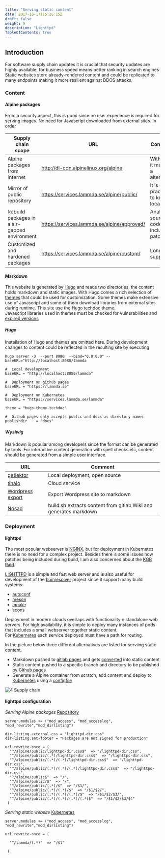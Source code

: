 ```yaml
---
title: "Serving static content"
date: 2017-10-17T15:26:15Z
draft: false
weight: 9 
description: "Lighttpd"
TableOfContents: true
---
```


## Introduction



For software supply chain updates it is crucial that security updates are highly available, for business speed means better ranking in search engines
Static websites store already-rendered content and could be replicated to many endpoints making it more resilient against DDOS attacks. 

### Content
#### Alpine packages

From a security aspect, this is good since no user experience is required for serving images. No need for Javascript downloaded from external sites. 
In order 

| Supply chain scope | URL | Comment | 
|--------------------|-----|---------|
| Alpine packages from Internet | http://dl-cdn.alpinelinux.org/alpine | With [SLSA](https://slsa.dev/)  it may be a alternative |
| Mirror of public repository | https://services.lammda.se/alpine/public/  | It is good practice to keep a local copy   | 
| Rebuild packages in a air-gapped environment | https://services.lammda.se/alpine/approved/  | Analyze source code , including patches | 
| Customized and hardened packages   | https://services.lammda.se/alpine/custom/  | Long time support  | 


#### Markdown
This website is generated by [Hugo](https://gohugo.io/) and reads two directories, the content holds markdown and static images. 
With Hugo comes a rich selection of [themes](https://themes.gohugo.io/) that could be used for customization. 
Some themes make extensive use of Javascript and some of them download libraries from external sites during runtime.
This site use the [Hugo techdoc theme](https://themes.gohugo.io/themes/hugo-theme-techdoc/).  
Javascript libraries used in themes must be checked for vulnerabilities and [expired versions]( https://retirejs.github.io/retire.js/)

##### Hugo
Installation of Hugo and themes are omitted here. During development changes to content could be reflected in the resulting site by executing 

```code
hugo server -D  --port 8080  --bind="0.0.0.0" --baseURL="http://localhost:8080/lammda
```

```code
#  Local development 
baseURL = "http://localhost:8080/lammda"

#  Deployment on github pages 
baseURL = "https://lammda.se"

#  Deployment on Kubernetes 
baseURL = "https://services.lammda.se/lammda"

theme = "hugo-theme-techdoc"

#  Github pages only accepts public and docs as directory names  
publishdir    = "docs"
```
##### Wysiwig 
Markdown is popular among developers since the format can be generated by tools. 
For interactive content generation with spell checks etc, content should be generated from a simple user interface. 


| URL | Comment |
|-----|---------|
|[getlektor](https://getlektor.com) | Local deployment, open source| 
|[tinaio](https://tina.io) | Cloud service | 
|[Wordpress export](https://github.com/lonekorean/wordpress-export-to-markdown) | Export Wordpress site to markdown | 
|[Nosad](https://gitlab.com/open-data-knowledge-sharing/open-data-knowledge-sharing.gitlab.io) | build.sh extracts content from gitlab Wiki and generates markdown | 



### Deployment 
#### lighttpd 

The most popular webserver is [NGINX](https://www.nginx.com), but for deployment in Kubernetes there is no need for a complex project. Besides there is some issues how patches being included during build,
I am also concerned about the [KGB Raid](https://www.zdnet.com/article/russian-police-raid-nginx-moscow-office/).


[LIGHTTPD](https://www.lighttpd.net) is a simple and fast web server and is also useful for development of the [bomresolver](https://bomresolver.io) project since it support many build systems: 
* [autoconf](https://www.gnu.org/software/autoconf/)
* [meson](https://mesonbuild.com/)
* [cmake](https://cmake.org/)
* [scons](https://scons.org/) 



Deployment in modern clouds overlaps with functionality n standalone web servers. 
For high availability, it is simple to deploy many instances of pods that includes a small webserver together static content.  
For [Kubernetes](https://kubernetes.io/) each service deployed must have a path for routing. 

In the picture below three different alternatives are listed for serviing static content. 

* Markdown pushed to [gitlab pages](https://docs.gitlab.com/ee/user/project/pages/) and gets [converted](gitlab-ci.txt) into static content
* Static content pushed to a specific branch and directory to be published by [Github pages](https://pages.github.com/)
* Generate a Alpine container from scratch, add content and deploy to [Kubernetes](https://services.lammda.se/lammda/) using a [configfile](config.txt)


![4 Supply chain](/images/example.png )

#### lighttpd configuration

*Serving Alpine packages*
[Repository](https://services.lammda.se/alpine/public/)

```code
server.modules += ("mod_access", "mod_accesslog", "mod_rewrite","mod_dirlisting")

dir-listing.external-css = "lighttpd-dir.css"
dir-listing.set-footer = "Packages are not signed for production"

url.rewrite-once = ( 
  "^/alpine/public/lighttpd-dir.css$"  => "/lighttpd-dir.css",
  "^/alpine/public/(.*)/lighttpd-dir.css$"  => "/lighttpd-dir.css",
  "^/alpine/public/(.*)/(.*)/lighttpd-dir.css$"  => "/lighttpd-dir.css",
  "^/alpine/public/(.*)/(.*)/(.*)/lighttpd-dir.css$"  => "/lighttpd-dir.css",
  "^/alpine/public$"  => "/",
  "^/alpine/public/$"  => "/",
  "^/alpine/public/(.*)/$"  => "/$1/",
  "^/alpine/public/(.*)/(.*)/$"  => "/$1/$2/",
  "^/alpine/public/(.*)/(.*)/(.*)/$"  => "/$1/$2/$3/",
  "^/alpine/public/(.*)/(.*)/(.*)/(.*)$"  => "/$1/$2/$3/$4"
 )             
```

*Serving static website*
[Kubernetes](https://services.lammda.se/lammda)
```code
server.modules += ("mod_access", "mod_accesslog", "mod_rewrite","mod_dirlisting")

url.rewrite-once = ( 

  "^/lammda/(.*)"  => "/$1"

 )     
```


